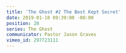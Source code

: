 ```yaml
---
title: 'The Ghost #2 The Best Kept Secret'
date: 2019-01-10 09:39:00 -08:00
position: 20
series: The Ghost
communicator: Pastor Jason Graves
vimeo_id: 297723111
---
```


